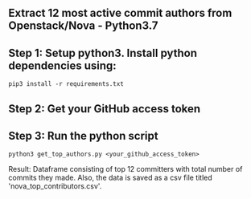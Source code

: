 ## Extract 12 most active commit authors from Openstack/Nova - Python3.7


## Step 1: Setup python3. Install python dependencies using:
```
pip3 install -r requirements.txt
```

## Step 2: Get your GitHub access token

## Step 3: Run the python script
```
python3 get_top_authors.py <your_github_access_token>
```
Result: Dataframe consisting of top 12 committers with total number of commits they made. 
        Also, the data is saved as a csv file titled 'nova_top_contributors.csv'.